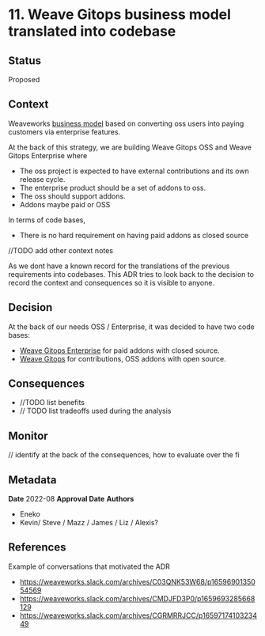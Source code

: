 # 11. Weave Gitops business model translated into codebase

## Status

Proposed

## Context

Weaveworks [business model](https://docs.google.com/presentation/d/1zagnq6LEwuzmPznvmdltUCoXnKzsfvRLvy7bLDlR8W4/) 
based on converting oss users into paying customers via enterprise features.

At the back of this strategy, we are building Weave Gitops OSS and Weave Gitops Enterprise where
- The oss project is expected to have external contributions and its own release cycle.
- The enterprise product should be a set of addons to oss.
- The oss should support addons.
- Addons maybe paid or OSS

In terms of code bases, 
- There is no hard requirement on having paid addons as closed source

//TODO add other context notes

As we dont have a known record for the translations of the previous requirements into codebases. This ADR tries
to look back to the decision to record the context and consequences so it is visible to anyone. 

## Decision

At the back of our needs OSS / Enterprise, it was decided to have two code bases:
- [Weave Gitops Enterprise](https://github.com/weaveworks/weave-gitops-enterprise) for paid addons with closed source.
- [Weave Gitops](https://github.com/weaveworks/weave-gitops-enterprise) for contributions, OSS addons with open source.

## Consequences

- //TODO list benefits 
- // TODO list tradeoffs used during the analysis

## Monitor
// identify at the back of the consequences, how to evaluate over the fi 

## Metadata

**Date** 2022-08
**Approval Date**
**Authors**
- Eneko
- Kevin/ Steve / Mazz / James / Liz / Alexis?

## References

Example of conversations that motivated the ADR  
- https://weaveworks.slack.com/archives/C03QNK53W68/p1659690135054569
- https://weaveworks.slack.com/archives/CMDJFD3P0/p1659693285668129
- https://weaveworks.slack.com/archives/CGRMRRJCC/p1659717410323449


